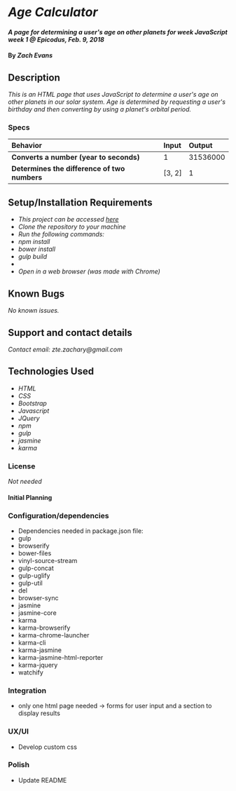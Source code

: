 # _Age Calculator_

#### _A page for determining a user's age on other planets for week JavaScript week 1 @ Epicodus, Feb. 9, 2018_

#### By _**Zach Evans**_

## Description

_This is an HTML page that uses JavaScript to determine a user's age on other planets in our solar system. Age is determined by requesting a user's birthday and then converting by using a planet's orbital period._

### Specs
| Behavior | Input | Output |
| :-------------     | :------------- | :-------------
| **Converts a number (year to seconds)** | 1 | 31536000 |
| **Determines the difference of two numbers** | [3, 2] | 1 |


## Setup/Installation Requirements

* _This project can be accessed [here](https://github.com/ZEvans1/galactic-age-calculator)_
* _Clone the repository to your machine_
* _Run the following commands:_
* _npm install_
* _bower install_
* _gulp build_
* 
* _Open in a web browser (was made with Chrome)_

## Known Bugs

_No known issues._

## Support and contact details

_Contact email: zte.zachary@gmail.com_

## Technologies Used

* _HTML_
* _CSS_
* _Bootstrap_
* _Javascript_
* _JQuery_
* _npm_
* _gulp_
* _jasmine_
* _karma_


### License

*Not needed*

####  Initial Planning

### Configuration/dependencies
  * Dependencies needed in package.json file:
  * gulp
  * browserify
  * bower-files
  * vinyl-source-stream
  * gulp-concat
  * gulp-uglify
  * gulp-util
  * del
  * browser-sync
  * jasmine
  * jasmine-core
  * karma
  * karma-browserify
  * karma-chrome-launcher
  * karma-cli
  * karma-jasmine
  * karma-jasmine-html-reporter
  * karma-jquery
  * watchify

### Integration
  * only one html page needed -> forms for user input and a section to display results


### UX/UI
  * Develop custom css

### Polish
  * Update README
